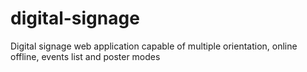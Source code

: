 # digital-signage
Digital signage web application capable of multiple orientation, online offline, events list and poster modes
